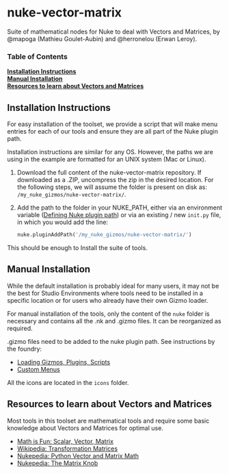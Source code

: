 # nuke-vector-matrix
Suite of mathematical nodes for Nuke to deal with Vectors and Matrices, by @mapoga (Mathieu Goulet-Aubin) 
and @herronelou (Erwan Leroy).
 
### Table of Contents
**[Installation Instructions](#installation-instructions)**<br>
**[Manual Installation](#manual-installation)**<br>
**[Resources to learn about Vectors and Matrices](#resources-to-learn-about-vectors-and-matrices)**

## Installation Instructions
For easy installation of the toolset, we provide a script that will make menu entries for each of our tools and ensure 
they are all part of the Nuke plugin path.

Installation instructions are similar for any OS. However, the paths we are using in the example are formatted for an 
UNIX system (Mac or Linux).

1. Download the full content of the nuke-vector-matrix repository. If downloaded
as a .ZIP, uncompress the zip in the desired location. For the following steps, we will assume the folder is present 
on disk as: `/my_nuke_gizmos/nuke-vector-matrix/`.
2. Add the path to the folder in your NUKE_PATH, either via an environment variable ([Defining Nuke plugin path](
https://learn.foundry.com/nuke/content/comp_environment/configuring_nuke/defining_nuke_plugin_path.html)) or 
via an existing / new `init.py` file, in which you would add the line: 

    ```python
    nuke.pluginAddPath('/my_nuke_gizmos/nuke-vector-matrix/')
    ```
    
This should be enough to Install the suite of tools.


## Manual Installation
While the default installation is probably ideal for many users, it may not be the best for Studio Environments 
where tools need to be installed in a specific location or for users who already have their own Gizmo loader.

For manual installation of the tools, only the content of the `nuke` folder is necessary and contains all the .nk and 
.gizmo files. 
It can be reorganized as required.

.gizmo files need to be added to the nuke plugin path. See instructions by the foundry: 
- [Loading Gizmos, Plugins, Scripts](
https://learn.foundry.com/nuke/content/comp_environment/configuring_nuke/loading_gizmos_plugins_scripts.html)
- [Custom Menus](
https://learn.foundry.com/nuke/content/comp_environment/configuring_nuke/custom_menus_toolbars.html)


All the icons are located in the `icons` folder. 

## Resources to learn about Vectors and Matrices

Most tools in this toolset are mathematical tools and require some basic knowledge about Vectors and Matrices for 
optimal use.

- [Math is Fun: Scalar, Vector, Matrix](https://www.mathsisfun.com/algebra/scalar-vector-matrix.html)
- [Wikipedia: Transformation Matrices](https://en.wikipedia.org/wiki/Transformation_matrix)
- [Nukepedia: Python Vector and Matrix Math](http://www.nukepedia.com/written-tutorials/using-the-nukemath-python-module-to-do-vector-and-matrix-operations/)
- [Nukepedia: The Matrix Knob](http://www.nukepedia.com/expressions/enter-the-matrix-knob)


